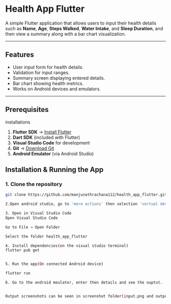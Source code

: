 # Health App Flutter

A simple Flutter application that allows users to input their health details such as **Name**, **Age**, **Steps Walked**, **Water Intake**, and **Sleep Duration**, and then view a summary along with a bar chart visualization.

---

## Features
- User input form for health details.
- Validation for input ranges.
- Summary screen displaying entered details.
- Bar chart showing health metrics.
- Works on Android devices and emulators.

---

## Prerequisites
installations

1. **Flutter SDK** → [Install Flutter](https://docs.flutter.dev/get-started/install)
2. **Dart SDK** (included with Flutter)
3. **Visual Studio Code** for development
4. **Git** → [Download Git](https://git-scm.com/downloads)
5. **Android Emulator** (via Android Studio) 



## Installation & Running the App

### 1. Clone the repository
```bash
git clone https://github.com/manjunathrachana112/health_app_flutter.git

2.Open android studio, go to 'more actions' then selection 'vertual device manager' then click on the play button infront of "meduim phone api" to turn on the android emulator.

3. Open in Visual Studio Code
Open Visual Studio Code

Go to File → Open Folder

Select the folder health_app_flutter

4. Install dependencies(on the visual studio terminal)
flutter pub get


5. Run the app(On connected Android device)

flutter run

6. Go to the android meulator, enter then details and see the ouptut.


Output screenshots can be seen in screenshot folder(input.png and output.png)